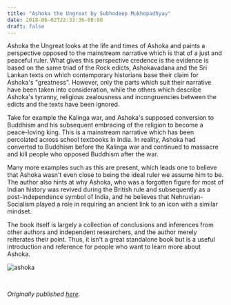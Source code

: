 ```yaml
---
title: "Ashoka the Ungreat by Subhodeep Mukhopadhyay"
date: 2018-06-02T22:33:36-08:00
draft: false
---
```


Ashoka the Ungreat looks at the life and times of Ashoka and paints a perspective opposed to the mainstream narrative which is that of a just and peaceful ruler. What gives this perspective credence is the evidence is based on the same triad of the Rock edicts, Ashokavadana and the Sri Lankan texts on which contemporary historians base their claim for Ashoka's "greatness". However, only the parts which suit their narrative have been taken into consideration, while the others which describe Ashoka's tyranny, religious zealousness and incongruencies between the edicts and the texts have been ignored.

Take for example the Kalinga war, and Ashoka's supposed conversion to Buddhism and his subsequent embracing of the religion to become a peace-loving king. This is a mainstream narrative which has been percolated across school textbooks in India. In reality, Ashoka had converted to Buddhism before the Kalinga war and continued to massacre and kill people who opposed Buddhism after the war.

Many more examples such as this are present, which leads one to believe that Ashoka wasn't even close to being the ideal ruler we assume him to be. The author also hints at why Ashoka, who was a forgotten figure for most of Indian history was revived during the British rule and subsequently as a post-Independence symbol of India, and he believes that Nehruvian-Socialism played a role in requiring an ancient link to an icon with a similar mindset.

The book itself is largely a collection of conclusions and inferences from other authors and independent researchers, and the author merely reiterates their point. Thus, it isn't a great standalone book but is a useful introduction and reference for people who want to learn more about Ashoka.

![ashoka](/ashoka.jpg)

&nbsp;&nbsp;

*Originally published [here](https://www.goodreads.com/review/show/2387153526).*
